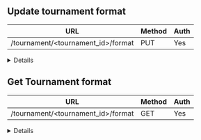 ## Update tournament format

| URL                                  | Method | Auth |
|--------------------------------------|--------|------|
| /tournament/<tournament_id>/format   | PUT    | Yes  |

<details>

### Request

```json
{
    "winning_condition": "NUMBER_OF_SETS | NUMBER_OF_GAMES",
    "total_sets": "3",
    "total_games": "6",
    "advantage": true,
    "championship_tie_break": false
}
```

| Header | Example      | Description             |
|--------|--------------|-------------------------|
| Cookie | session=1234 | Player or Admin Session |

### Success Response

**Code** : `200`

```json
{
    "winning_condition": "NUMBER_OF_SETS | NUMBER_OF_GAMES",
    "total_sets": "3",
    "total_games": "6",
    "advantage": true,
    "championship_tie_break": false
}
```

### Error Response

**Code** : `404`

```json
{
    "error_code": "INVALID_X",
    "message": "X was null or empty"
}
```

**Code** : `401`

```json
{
    "error_code": "UNAUTHORIZED",
    "message": "You don't have permissions to perform this action"
}
```

</details>

## Get Tournament format

| URL                                | Method | Auth |
|------------------------------------|--------|------|
| /tournament/<tournament_id>/format | GET    | Yes  |

<details>

### Request

| Header | Example      | Description             |
|--------|--------------|-------------------------|
| Cookie | session=1234 | Player or Admin Session |

### Success Response

**Code** : `200`

```json
{
    "winning_condition": "NUMBER_OF_SETS | NUMBER_OF_GAMES",
    "total_sets": "3",
    "total_games": "6",
    "advantage": true,
    "championship_tie_break": false
}
```

### Error Response

**Code** : `401`

```json
{
    "error_code": "UNAUTHORIZED",
    "message": "You don't have permissions to perform this action"
}
```

</details>